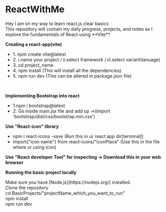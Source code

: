 # ReactWithMe
<p>
  Hey I am on my way to learn react.js clear basics </br>
  This repository will contain my daily progress, projects, and notes as I explore the fundamentals of React using **Vite**.</br>
</p>


<b>Creating a react-app(vite)</b><br>
<ul>
  <li>
    1. npm create vite@latest
  </li>
  <li>
    2. i.name your project / ii.select framework / iii.select variant(lanuage)
  </li>
  <li>
    3. cd project_name
  </li>
  <li>
    4. npm install (This will install all the dependencies)
  </li>
  <li>
    5. npm run dev (This can be altered in package.json file)
  </li>
</ul>

<br>

<b>Implementing Bootstrap into react</b><br>
<ul>
  <li>
    1.npm i bootstrap@latest
  </li>
  <li>
    2. Go inside main.jsx file and add up ->(import 'bootstrap/dist/css/bootstrap.min.css')
  </li>
</ul>

<b> Use "React-icon" library</b>
<ul>
  <li>
    npm i react-icons -save (Run this in ur react app dir[terminal])
  </li>
  <li>
    import{"icon name"} from react-icons/"iconPlace" (Use this in the file where ur using icon)
  </li>
</ul>

<b>Use "React developer Tool" for inspecting -> Download this in your web browser</b>

<b>Running the basic project locally</b>
<p>
  Make sure you have [Node.js](https://nodejs.org/) installed.<br>
  Clone the repository<br>
  cd BasicProjects/"projectName_which_you_want_to_run"<br>
  npm install<br>
  npm run dev
</p>

